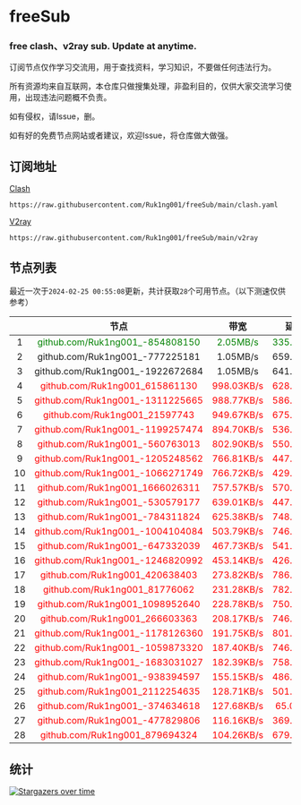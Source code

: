 # freeSub
### free clash、v2ray sub. Update at anytime.

订阅节点仅作学习交流用，用于查找资料，学习知识，不要做任何违法行为。

所有资源均来自互联网，本仓库只做搜集处理，非盈利目的，仅供大家交流学习使用，出现违法问题概不负责。

如有侵权，请Issue，删。

如有好的免费节点网站或者建议，欢迎Issue，将仓库做大做强。

## 订阅地址
[Clash](https://raw.githubusercontent.com/Ruk1ng001/freeSub/main/clash.yaml)
```
https://raw.githubusercontent.com/Ruk1ng001/freeSub/main/clash.yaml
```
[V2ray](https://raw.githubusercontent.com/Ruk1ng001/freeSub/main/v2ray)
```
https://raw.githubusercontent.com/Ruk1ng001/freeSub/main/v2ray
```

## 节点列表

最近一次于`2024-02-25 00:55:08`更新，共计获取`28`个可用节点。（以下测速仅供参考）

|  | 节点 | 带宽 | 延迟 |
|:-:|:--:|:--:|:--:|
 | 1 | <font color=green>github.com/Ruk1ng001_-854808150</font> | <font color=green>2.05MB/s</font> | <font color=green>335.00ms</font> |
 | 2 | github.com/Ruk1ng001_-777225181 | 1.05MB/s | 659.00ms |
 | 3 | github.com/Ruk1ng001_-1922672684 | 1.05MB/s | 641.00ms |
 | 4 | <font color=red>github.com/Ruk1ng001_615861130</font> | <font color=red>998.03KB/s</font> | <font color=red>628.00ms</font> |
 | 5 | <font color=red>github.com/Ruk1ng001_-1311225665</font> | <font color=red>988.77KB/s</font> | <font color=red>586.00ms</font> |
 | 6 | <font color=red>github.com/Ruk1ng001_21597743</font> | <font color=red>949.67KB/s</font> | <font color=red>675.00ms</font> |
 | 7 | <font color=red>github.com/Ruk1ng001_-1199257474</font> | <font color=red>894.70KB/s</font> | <font color=red>536.00ms</font> |
 | 8 | <font color=red>github.com/Ruk1ng001_-560763013</font> | <font color=red>802.90KB/s</font> | <font color=red>550.00ms</font> |
 | 9 | <font color=red>github.com/Ruk1ng001_-1205248562</font> | <font color=red>766.81KB/s</font> | <font color=red>447.00ms</font> |
 | 10 | <font color=red>github.com/Ruk1ng001_-1066271749</font> | <font color=red>766.72KB/s</font> | <font color=red>429.00ms</font> |
 | 11 | <font color=red>github.com/Ruk1ng001_1666026311</font> | <font color=red>757.57KB/s</font> | <font color=red>570.00ms</font> |
 | 12 | <font color=red>github.com/Ruk1ng001_-530579177</font> | <font color=red>639.01KB/s</font> | <font color=red>447.00ms</font> |
 | 13 | <font color=red>github.com/Ruk1ng001_-784311824</font> | <font color=red>625.38KB/s</font> | <font color=red>748.00ms</font> |
 | 14 | <font color=red>github.com/Ruk1ng001_-1004104084</font> | <font color=red>503.79KB/s</font> | <font color=red>746.00ms</font> |
 | 15 | <font color=red>github.com/Ruk1ng001_-647332039</font> | <font color=red>467.73KB/s</font> | <font color=red>541.00ms</font> |
 | 16 | <font color=red>github.com/Ruk1ng001_-1246820992</font> | <font color=red>453.14KB/s</font> | <font color=red>426.00ms</font> |
 | 17 | <font color=red>github.com/Ruk1ng001_420638403</font> | <font color=red>273.82KB/s</font> | <font color=red>786.00ms</font> |
 | 18 | <font color=red>github.com/Ruk1ng001_81776062</font> | <font color=red>231.28KB/s</font> | <font color=red>782.00ms</font> |
 | 19 | <font color=red>github.com/Ruk1ng001_1098952640</font> | <font color=red>228.78KB/s</font> | <font color=red>750.00ms</font> |
 | 20 | <font color=red>github.com/Ruk1ng001_266603363</font> | <font color=red>208.17KB/s</font> | <font color=red>746.00ms</font> |
 | 21 | <font color=red>github.com/Ruk1ng001_-1178126360</font> | <font color=red>191.75KB/s</font> | <font color=red>801.00ms</font> |
 | 22 | <font color=red>github.com/Ruk1ng001_-1059873320</font> | <font color=red>187.40KB/s</font> | <font color=red>746.00ms</font> |
 | 23 | <font color=red>github.com/Ruk1ng001_-1683031027</font> | <font color=red>182.39KB/s</font> | <font color=red>758.00ms</font> |
 | 24 | <font color=red>github.com/Ruk1ng001_-938394597</font> | <font color=red>155.15KB/s</font> | <font color=red>486.00ms</font> |
 | 25 | <font color=red>github.com/Ruk1ng001_2112254635</font> | <font color=red>128.71KB/s</font> | <font color=red>501.00ms</font> |
 | 26 | <font color=red>github.com/Ruk1ng001_-374634618</font> | <font color=red>127.68KB/s</font> | <font color=red>65.00ms</font> |
 | 27 | <font color=red>github.com/Ruk1ng001_-477829806</font> | <font color=red>116.16KB/s</font> | <font color=red>369.00ms</font> |
 | 28 | <font color=red>github.com/Ruk1ng001_879694324</font> | <font color=red>104.26KB/s</font> | <font color=red>679.00ms</font> |


## 统计

[![Stargazers over time](https://starchart.cc/Ruk1ng001/freeSub.svg)](https://starchart.cc/Ruk1ng001/freeSub)